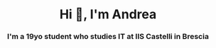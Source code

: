 <h1 align="center">Hi 👋, I'm Andrea</h1>
<h3 align="center">I'm a 19yo student who studies IT at IIS Castelli in Brescia</h3>

<div align="center">
 
</div>
